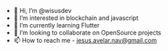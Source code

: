 - 👋 Hi, I’m @wisusdev
- 👀 I’m interested in blockchain and javascript
- 🌱 I’m currently learning Flutter
- 💞️ I’m looking to collaborate on OpenSource projects
- 📫 How to reach me - jesus.avelar.nav@gmail.com

<!---
jesusave/jesusave is a ✨ special ✨ repository because its `README.md` (this file) appears on your GitHub profile.
You can click the Preview link to take a look at your changes.
--->
